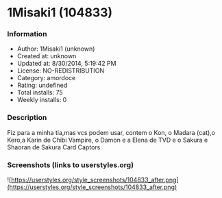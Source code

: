 # 1Misaki1 (104833)

### Information
- Author: 1Misaki1 (unknown)
- Created at: unknown
- Updated at: 8/30/2014, 5:19:42 PM
- License: NO-REDISTRIBUTION
- Category: amordoce
- Rating: undefined
- Total installs: 75
- Weekly installs: 0


### Description
Fiz para a minha tia,mas vcs podem usar, contem o Kon, o Madara (cat),o Kero,a Karin de Chibi Vampire, o Damon e a Elena de TVD e o Sakura e Shaoran de Sakura Card Captors


### Screenshots (links to userstyles.org)
![https://userstyles.org/style_screenshots/104833_after.png](https://userstyles.org/style_screenshots/104833_after.png)


